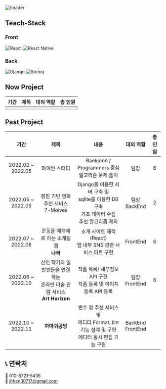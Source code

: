 ![header](https://capsule-render.vercel.app/api?type=waving&color=gradient&height=300&section=header&text=Welcome&fontSize=90)

## Teach-Stack

### Front

 ![React](https://img.shields.io/badge/react-%2320232a.svg?style=for-the-badge&logo=react&logoColor=%2361DAFB) ![React Native](https://img.shields.io/badge/react_native-%2320232a.svg?style=for-the-badge&logo=react&logoColor=%2361DAFB)

### Back

![Django](https://img.shields.io/badge/django-%23092E20.svg?style=for-the-badge&logo=django&logoColor=white) ![Spring](https://img.shields.io/badge/spring-%236DB33F.svg?style=for-the-badge&logo=spring&logoColor=white)
<br />

## Now Project

|      기간       |                제목                | 대외 역할 | 총 인원 |
| :-------------: | :--------------------------------: | :-------: | :-----: |
|  |  |    |        |

## Past Project

|       기간        |                             제목                             |                             내용                             |       대외 역할       | 총 인원 |
| :---------------: | :----------------------------------------------------------: | :----------------------------------------------------------: | :-------------------: | :-----: |
| 2022.02 ~ 2022.05 |                        파이썬 스터디                         |     Baekjoon / Programmers 중심<br />알고리즘 문제 풀이      |         팀장          |    6    |
| 2022.05 ~ 2022.05 |           평점 기반 영화 추천 서비스<br />7-Moives           | Django를 이용한 서버 구축 및<br />sqlite를 이용한 DB 구축<br />기초 데이터 수집<br />추천 알고리즘 제작 |   팀장<br />BackEnd   |    2    |
| 2022.07 ~ 2022.08 |         운동을 매개체로 하는 소개팅 앱<br />**나와**         | 소개 사이트 제작(React)<br />앱 내부 SNS 관련 서비스 파트 구현 |       FrontEnd        |    6    |
| 2022.08 ~ 2022.10 | 신인 작가와 일반인들을 연결하는<br />온라인 미술 관람 서비스<br />**Art Horizon** | 작품 목록/ 세부정보 API 구현<br />작품 등록 및 이미지 등록 API 등록 |  팀장<br />FrontEnd   |    6    |
| 2022.10 ~ 2022.11 |                        **까마귀공방**                        | 변수 명 추천 서비스 및<br />에디터 Format, lint 기능 설계 및 구현<br />에디터 동시 편집 기능 구현 | BackEnd<br />FrontEnd |         |

## :telephone_receiver: 연락처

:iphone: 010-8721-5436 <br />
:email: jhhan30717@gmail.com
